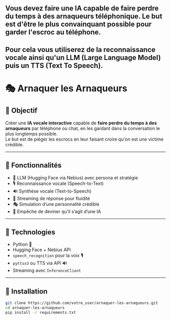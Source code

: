 ## Vous devez faire une IA capable de faire perdre du temps à des arnaqueurs téléphonique. Le but est d'être le plus convainquant possible pour garder l'escroc au téléphone.

## Pour cela vous utiliserez de la reconnaissance vocale ainsi qu'un LLM (Large Language Model) puis un TTS (Text To Speech).

# 🎭 Arnaquer les Arnaqueurs

## 🎯 Objectif

Créer une **IA vocale interactive** capable de **faire perdre du temps à des arnaqueurs** par téléphone ou chat, en les gardant dans la conversation le plus longtemps possible.  
Le but est de piéger les escrocs en leur faisant croire qu'on est une victime crédible.

---

## 🧠 Fonctionnalités

- 🧠 LLM (Hugging Face via Nebius) avec persona et stratégie
- 🎙️ Reconnaissance vocale (Speech-to-Text)
- 🔊 Synthèse vocale (Text-to-Speech)
- 🧩 Streaming de réponse pour fluidité
- 🎭 Simulation d’une personnalité crédible
- 🛑 Empêche de deviner qu’il s’agit d’une IA

---

## 🧪 Technologies

- Python 🐍
- Hugging Face + Nebius API
- `speech_recognition` pour la voix 🎙️
- `pyttsx3` ou TTS via API 🔊
- Streaming avec `InferenceClient`

---

## 🚀 Installation

```bash
git clone https://github.com/votre_user/arnaquer-les-arnaqueurs.git
cd arnaquer-les-arnaqueurs
pip install -r requirements.txt
